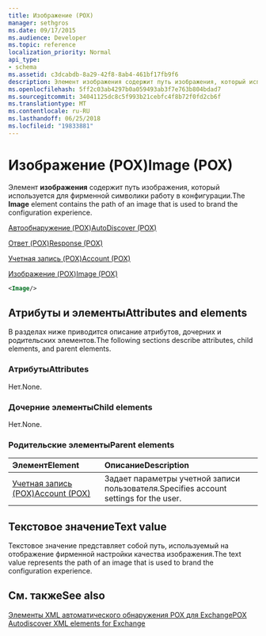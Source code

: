 ```yaml
---
title: Изображение (POX)
manager: sethgros
ms.date: 09/17/2015
ms.audience: Developer
ms.topic: reference
localization_priority: Normal
api_type:
- schema
ms.assetid: c3dcabdb-8a29-42f8-8ab4-461bf17fb9f6
description: Элемент изображения содержит путь изображения, который используется для фирменной символики работу в конфигурации.
ms.openlocfilehash: 5ff2c03ab4297b0a059493ab3f7e763b804bdad7
ms.sourcegitcommit: 34041125dc8c5f993b21cebfc4f8b72f0fd2cb6f
ms.translationtype: MT
ms.contentlocale: ru-RU
ms.lasthandoff: 06/25/2018
ms.locfileid: "19833881"
---
```

# <a name="image-pox"></a><span data-ttu-id="8b4aa-103">Изображение (POX)</span><span class="sxs-lookup"><span data-stu-id="8b4aa-103">Image (POX)</span></span>

<span data-ttu-id="8b4aa-104">Элемент **изображения** содержит путь изображения, который используется для фирменной символики работу в конфигурации.</span><span class="sxs-lookup"><span data-stu-id="8b4aa-104">The **Image** element contains the path of an image that is used to brand the configuration experience.</span></span> 
  
[<span data-ttu-id="8b4aa-105">Автообнаружение (POX)</span><span class="sxs-lookup"><span data-stu-id="8b4aa-105">AutoDiscover (POX)</span></span>](autodiscover-pox.md)
  
[<span data-ttu-id="8b4aa-106">Ответ (POX)</span><span class="sxs-lookup"><span data-stu-id="8b4aa-106">Response (POX)</span></span>](response-pox.md)
  
[<span data-ttu-id="8b4aa-107">Учетная запись (POX)</span><span class="sxs-lookup"><span data-stu-id="8b4aa-107">Account (POX)</span></span>](account-pox.md)
  
[<span data-ttu-id="8b4aa-108">Изображение (POX)</span><span class="sxs-lookup"><span data-stu-id="8b4aa-108">Image (POX)</span></span>](image-pox.md)
  
```xml
<Image/>
```

## <a name="attributes-and-elements"></a><span data-ttu-id="8b4aa-109">Атрибуты и элементы</span><span class="sxs-lookup"><span data-stu-id="8b4aa-109">Attributes and elements</span></span>

<span data-ttu-id="8b4aa-110">В разделах ниже приводится описание атрибутов, дочерних и родительских элементов.</span><span class="sxs-lookup"><span data-stu-id="8b4aa-110">The following sections describe attributes, child elements, and parent elements.</span></span>
  
### <a name="attributes"></a><span data-ttu-id="8b4aa-111">Атрибуты</span><span class="sxs-lookup"><span data-stu-id="8b4aa-111">Attributes</span></span>

<span data-ttu-id="8b4aa-112">Нет.</span><span class="sxs-lookup"><span data-stu-id="8b4aa-112">None.</span></span>
  
### <a name="child-elements"></a><span data-ttu-id="8b4aa-113">Дочерние элементы</span><span class="sxs-lookup"><span data-stu-id="8b4aa-113">Child elements</span></span>

<span data-ttu-id="8b4aa-114">Нет.</span><span class="sxs-lookup"><span data-stu-id="8b4aa-114">None.</span></span>
  
### <a name="parent-elements"></a><span data-ttu-id="8b4aa-115">Родительские элементы</span><span class="sxs-lookup"><span data-stu-id="8b4aa-115">Parent elements</span></span>

|<span data-ttu-id="8b4aa-116">**Элемент**</span><span class="sxs-lookup"><span data-stu-id="8b4aa-116">**Element**</span></span>|<span data-ttu-id="8b4aa-117">**Описание**</span><span class="sxs-lookup"><span data-stu-id="8b4aa-117">**Description**</span></span>|
|:-----|:-----|
|[<span data-ttu-id="8b4aa-118">Учетная запись (POX)</span><span class="sxs-lookup"><span data-stu-id="8b4aa-118">Account (POX)</span></span>](account-pox.md) <br/> |<span data-ttu-id="8b4aa-119">Задает параметры учетной записи пользователя.</span><span class="sxs-lookup"><span data-stu-id="8b4aa-119">Specifies account settings for the user.</span></span>  <br/> |
   
## <a name="text-value"></a><span data-ttu-id="8b4aa-120">Текстовое значение</span><span class="sxs-lookup"><span data-stu-id="8b4aa-120">Text value</span></span>

<span data-ttu-id="8b4aa-121">Текстовое значение представляет собой путь, используемый на отображение фирменной настройки качества изображения.</span><span class="sxs-lookup"><span data-stu-id="8b4aa-121">The text value represents the path of an image that is used to brand the configuration experience.</span></span>
  
## <a name="see-also"></a><span data-ttu-id="8b4aa-122">См. также</span><span class="sxs-lookup"><span data-stu-id="8b4aa-122">See also</span></span>



[<span data-ttu-id="8b4aa-123">Элементы XML автоматического обнаружения POX для Exchange</span><span class="sxs-lookup"><span data-stu-id="8b4aa-123">POX Autodiscover XML elements for Exchange</span></span>](pox-autodiscover-xml-elements-for-exchange.md)

